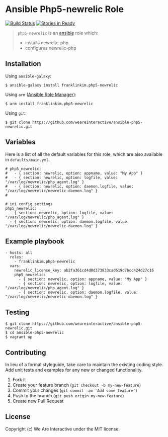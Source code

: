 # Ansible Php5-newrelic Role

[![Build Status](https://travis-ci.org/weareinteractive/ansible-php5-newrelic.png?branch=master)](https://travis-ci.org/weareinteractive/ansible-php5-newrelic)
[![Stories in Ready](https://badge.waffle.io/weareinteractive/ansible-php5-newrelic.svg?label=ready&title=Ready)](http://waffle.io/weareinteractive/ansible-php5-newrelic)

> `php5-newrelic` is an [ansible](http://www.ansible.com) role which: 
> 
> * installs newrelic-php
> * configures newrelic-php

## Installation

Using `ansible-galaxy`:

```
$ ansible-galaxy install franklinkim.php5-newrelic
```

Using `arm` ([Ansible Role Manager](https://github.com/mirskytech/ansible-role-manager/)):

```
$ arm install franklinkim.php5-newrelic
```

Using `git`:

```
$ git clone https://github.com/weareinteractive/ansible-php5-newrelic.git
```

## Variables

Here is a list of all the default variables for this role, which are also available in `defaults/main.yml`.

```
# php5_newrelic:
#   - { section: newrelic, option: appname, value: "My App" }
#   - { section: newrelic, option: logfile, value: "/var/log/newrelic/php_agent.log" }
#   - { section: newrelic, option: daemon.logfile, value: "/var/log/newrelic/newrelic-daemon.log" }
#

# ini config settings
php5_newrelic:
  - { section: newrelic, option: logfile, value: "/var/log/newrelic/php_agent.log" }
  - { section: newrelic, option: daemon.logfile, value: "/var/log/newrelic/newrelic-daemon.log" }
```

## Example playbook

```
- hosts: all
  roles:
    - franklinkim.php5-newrelic
  vars:
    newrelic_license_key: ab2fa361cd4d0d373833cad619d7bcc424d27c16
    php5_newrelic:
      - { section: newrelic, option: appname, value: "My App" }
      - { section: newrelic, option: logfile, value: "/var/log/newrelic/php_agent.log" }
      - { section: newrelic, option: daemon.logfile, value: "/var/log/newrelic/newrelic-daemon.log" }
```

## Testing

```
$ git clone https://github.com/weareinteractive/ansible-php5-newrelic.git
$ cd ansible-php5-newrelic
$ vagrant up
```

## Contributing
In lieu of a formal styleguide, take care to maintain the existing coding style. Add unit tests and examples for any new or changed functionality.

1. Fork it
2. Create your feature branch (`git checkout -b my-new-feature`)
3. Commit your changes (`git commit -am 'Add some feature'`)
4. Push to the branch (`git push origin my-new-feature`)
5. Create new Pull Request

## License
Copyright (c) We Are Interactive under the MIT license.
